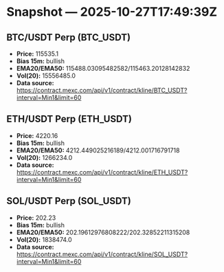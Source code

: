 # Snapshot — 2025-10-27T17:49:39Z

## BTC/USDT Perp (BTC_USDT)
- **Price:** 115535.1
- **Bias 15m:** bullish
- **EMA20/EMA50:** 115488.03095482582/115463.20128142832
- **Vol(20):** 15556485.0
- **Data source:** https://contract.mexc.com/api/v1/contract/kline/BTC_USDT?interval=Min1&limit=60

## ETH/USDT Perp (ETH_USDT)
- **Price:** 4220.16
- **Bias 15m:** bullish
- **EMA20/EMA50:** 4212.449025216189/4212.001716791718
- **Vol(20):** 1266234.0
- **Data source:** https://contract.mexc.com/api/v1/contract/kline/ETH_USDT?interval=Min1&limit=60

## SOL/USDT Perp (SOL_USDT)
- **Price:** 202.23
- **Bias 15m:** bullish
- **EMA20/EMA50:** 202.19612976808222/202.32852211315208
- **Vol(20):** 1838474.0
- **Data source:** https://contract.mexc.com/api/v1/contract/kline/SOL_USDT?interval=Min1&limit=60
